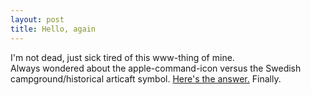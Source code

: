 ```yaml
---
layout: post
title: Hello, again
---
```


I'm not dead, just sick tired of this www-thing of mine.
<br/>
Always wondered about the apple-command-icon versus the Swedish campground/historical articaft symbol. <a href="http://folklore.org/StoryView.py?project=Macintosh&#38;story=Swedish_Campground.txt" target="_blank">Here's the answer.</a> Finally.
